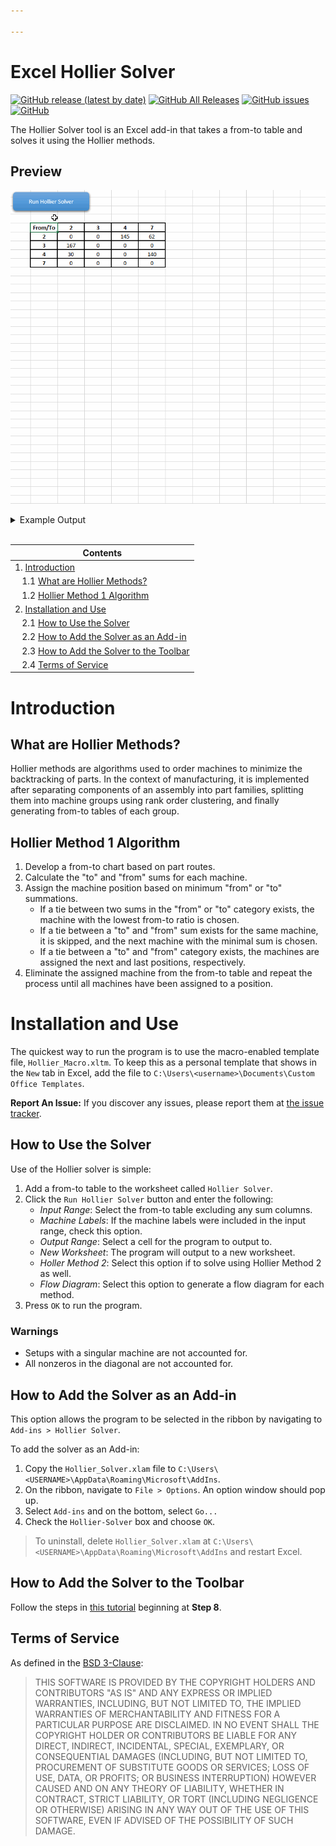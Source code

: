```yaml
---

---
```


# Excel Hollier Solver
[![GitHub release (latest by date)](https://img.shields.io/github/v/release/TheEric960/Excel-Hollier-Solver)](https://github.com/TheEric960/Excel-Hollier-Solver/releases/latest)
[![GitHub All Releases](https://img.shields.io/github/downloads/TheEric960/Excel-Hollier-Solver/total)](https://github.com/TheEric960/Excel-Hollier-Solver/releases/latest)
[![GitHub issues](https://img.shields.io/github/issues/TheEric960/Excel-Hollier-Solver)](https://github.com/TheEric960/Excel-Hollier-Solver/issues)
[![GitHub](https://img.shields.io/github/license/TheEric960/Excel-Hollier-Solver)](https://github.com/TheEric960/Excel-Hollier-Solver/blob/master/LICENSE)

The Hollier Solver tool is an Excel add-in that takes a from-to table and solves it using the Hollier methods.

## Preview
![Live Preview](./images/example.gif)

<details>
  <summary>Example Output</summary>
  <img alt-text="Example Output" src="./images/example-output.png">
</details>
<br>

|Contents|
|---|
|1. [Introduction](#introduction)|
|&nbsp;&nbsp;&nbsp;1.1 [What are Hollier Methods?](#what-are-hollier-methods)|
|&nbsp;&nbsp;&nbsp;1.2 [Hollier Method 1 Algorithm](#hollier-method-1-algorithm)|
|2. [Installation and Use](#installation-and-use)|
|&nbsp;&nbsp;&nbsp;2.1 [How to Use the Solver](#how-to-use-the-solver)|
|&nbsp;&nbsp;&nbsp;2.2 [How to Add the Solver as an Add-in](#how-to-add-the-solver-as-an-add-in)|
|&nbsp;&nbsp;&nbsp;2.3 [How to Add the Solver to the Toolbar](#how-to-add-the-solver-to-the-toolbar)|
|&nbsp;&nbsp;&nbsp;2.4 [Terms of Service](#terms-of-service)|


# Introduction

## What are Hollier Methods?
Hollier methods are algorithms used to order machines to minimize the backtracking of parts. 
In the context of manufacturing, it is implemented after separating components of an assembly 
into part families, splitting them into machine groups using rank order clustering, and finally 
generating from-to tables of each group.

## Hollier Method 1 Algorithm
1. Develop a from-to chart based on part routes. 
1. Calculate the "to" and "from" sums for each machine.
1. Assign the machine position based on minimum "from" or "to" summations.
    - If a tie between two sums in the "from" or "to" category exists, the machine with the lowest from-to ratio is chosen.
    - If a tie between a "to" and "from" sum exists for the same machine, it is skipped, and the next machine with the minimal sum is chosen.
    - If a tie between a "to" and "from" category exists, the machines are assigned the next and last positions, respectively.
1. Eliminate the assigned machine from the from-to table and repeat the process until all machines have been assigned to a position.


# Installation and Use
The quickest way to run the program is to use the macro-enabled template file, 
`Hollier_Macro.xltm`. To keep this as a personal template that shows in the `New` 
tab in Excel, add the file to `C:\Users\<username>\Documents\Custom Office Templates`.

**Report An Issue:** If you discover any issues, please report them at [the issue tracker](https://github.com/TheEric960/Excel-Hollier-Solver/issues).

## How to Use the Solver
Use of the Hollier solver is simple:
1. Add a from-to table to the worksheet called `Hollier Solver`.
1. Click the `Run Hollier Solver` button and enter the following:
    - *Input Range*: Select the from-to table excluding any sum columns.
    - *Machine Labels*: If the machine labels were included in the input range, check this option.
    - *Output Range*: Select a cell for the program to output to.
    - *New Worksheet*: The program will output to a new worksheet.
    - *Holler Method 2*: Select this option if to solve using Hollier Method 2 as well.
    - *Flow Diagram*: Select this option to generate a flow diagram for each method.
1. Press `OK` to run the program.

### Warnings
 - Setups with a singular machine are not accounted for.
 - All nonzeros in the diagonal are not accounted for.

## How to Add the Solver as an Add-in
This option allows the program to be selected in the ribbon by navigating to `Add-ins > Hollier Solver`.

To add the solver as an Add-in:
1. Copy the `Hollier_Solver.xlam` file to `C:\Users\<USERNAME>\AppData\Roaming\Microsoft\AddIns`.
1. On the ribbon, navigate to `File > Options`. An option window should pop up.
1. Select `Add-ins` and on the bottom, select `Go...`
1. Check the `Hollier-Solver` box and choose `OK`.

> To uninstall, delete `Hollier_Solver.xlam` at `C:\Users\<USERNAME>\AppData\Roaming\Microsoft\AddIns` 
and restart Excel.

## How to Add the Solver to the Toolbar
Follow the steps in [this tutorial](https://www.excel-easy.com/vba/examples/add-a-macro-to-the-toolbar.html) 
beginning at **Step 8**.

## Terms of Service
As defined in the [BSD 3-Clause](https://github.com/TheEric960/Excel-Hollier-Solver/blob/master/LICENSE):

>THIS SOFTWARE IS PROVIDED BY THE COPYRIGHT HOLDERS AND CONTRIBUTORS "AS IS"
AND ANY EXPRESS OR IMPLIED WARRANTIES, INCLUDING, BUT NOT LIMITED TO, THE
IMPLIED WARRANTIES OF MERCHANTABILITY AND FITNESS FOR A PARTICULAR PURPOSE ARE
DISCLAIMED. IN NO EVENT SHALL THE COPYRIGHT HOLDER OR CONTRIBUTORS BE LIABLE
FOR ANY DIRECT, INDIRECT, INCIDENTAL, SPECIAL, EXEMPLARY, OR CONSEQUENTIAL
DAMAGES (INCLUDING, BUT NOT LIMITED TO, PROCUREMENT OF SUBSTITUTE GOODS OR
SERVICES; LOSS OF USE, DATA, OR PROFITS; OR BUSINESS INTERRUPTION) HOWEVER
CAUSED AND ON ANY THEORY OF LIABILITY, WHETHER IN CONTRACT, STRICT LIABILITY,
OR TORT (INCLUDING NEGLIGENCE OR OTHERWISE) ARISING IN ANY WAY OUT OF THE USE
OF THIS SOFTWARE, EVEN IF ADVISED OF THE POSSIBILITY OF SUCH DAMAGE.
